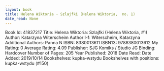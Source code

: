 ```yaml
---
layout: book
title: Helena Wiktoria - Szlajfki (Helena Wiktoria,  no. 1)
date_read: None
---
```


Book Id: 41837217
Title: Helena Wiktoria: Szlajfki (Helena Wiktoria, #1)
Author: Katarzyna Witerscheim
Author l-f: Witerscheim, Katarzyna
Additional Authors: Panna N
ISBN: 8380013611
ISBN13: 9788380013612
My Rating: 0
Average Rating: 4.09
Publisher: SJG Komiks / Studio JG
Binding: Hardcover
Number of Pages: 205
Year Published: 2018
Date Read: 
Date Added: 2019/10/14
Bookshelves: kupka-wstydu
Bookshelves with positions: kupka-wstydu (#150)

